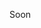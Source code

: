 Soon

<!-- ## Parser
- [How it works?](#how-it-works)
- [Symbols](#symbols)
  - [`${SYM.TYPE_KEY_ORDER}`](#symtypekeyorder)
  - [`${SYM.TYPE_FOR_LOOP}`](#symtypeforloop)
  - [`${SYM.TYPE_EXTERNAL}`](#symtypeexternal)
  - [`${SYM.TYPE_VALIDATE}`](#symtypevalidate)
  - [`${SYM.SCHEMA_PROPERTIES}`](#symschemaproperties)
  - [`${SYM.SCHEMA_COLLECTION}`](#symschemacollection)
- [Schema Config](#schema-config)
  - [`${SYM.SCHEMA_CONFIG}`](#symschemaconfig)

[Source Code](${PATH.PARSER.SRC})
***
> Parser analyses schema and creates single function that checks all schema properties against passed data.
***
### How it works?
***
Let's start with an example. Consider following schema:
```javascript
const NameSchema = {
    ${TYPE_METHOD.TYPE}: 'string',
    ${TYPE_METHOD.MIN_LEN}: 1,
    ${TYPE_METHOD.MAX_LEN}: 64,
};
```
The steps that parser takes are:
 - get value of `${TYPE_METHOD.TYPE}` property from `NameSchema` schema and get type object with that name (`string`)
- if type method `${TYPE_METHOD.TYPE}` does not use external variables then take it's string content and create a block with this function. If method uses external variables (it has to be marked with `${SYM.TYPE_EXTERNAL}` symbol) then pass type method as an argument and invoke it.
```javascript
// This is how string.type method looks like after parsing.
// _d is a data variable
{
    if (typeof _d !== 'string')
        return `Data should be string type. Got \${typeof _d}.`;
}
// This is how function would look like if string.type method would use resources from outside it's scope.
function (check_data_type) {
    check_data_type(_d);
}
```
- take rest of schema properties validate their values and parse coresponding type methods
***
### Symbols
***
#### `${SYM.TYPE_KEY_ORDER}`
> Sets the order in which schema properties checks appear in parsed function for given type. It must be an array of strings. Default value - `[${TYPE_METHOD.REQUIRED}, ${TYPE_METHOD.TYPE}]`.

Let's assume that our `${SYM.TYPE_KEY_ORDER}` has default value of `[${TYPE_METHOD.REQUIRED}, ${TYPE_METHOD.TYPE}]`.
Then parsed function checks will be sorted in order:
1. `${TYPE_METHOD.REQUIRED}`
2. `${TYPE_METHOD.TYPE}`
3. Other type methods
#### `${SYM.TYPE_FOR_LOOP}`
> By default collections are iterated using for..of loop. This Symbol tells parser to use standard `for loop` for numeric indexed collections (Arrays) - which is 2-4 times faster than `for of loop` that uses iterators.
```javascript
const customTypeThatUsesForLoop = {
    ${TYPE_METHOD.TYPE} (base, data) {},
    size (base, data) {},
    [${SYM.TYPE_VALIDATE}]: {
        ${TYPE_METHOD.TYPE} (value) {},
        size (value) {
            // check if property `size` in schema is an array with two numbers
            if (!Array.isArray(value) || value.length !== 2 || value.some((e) => isNaN(e)))
                throw Error();
        },
    },
    [${SYM.TYPE_FOR_LOOP}]: true,
};
// parser will generate
const len = data.length;
for (let accessor = 0; accessor < len; accessor++) {
    const scopedData = data[accessor];
    // checks
}
// instead of
for (const scopedData of data) {
    // checks
}
```
#### `${SYM.TYPE_EXTERNAL}`
> This symbol should be always an array with names of type methods that use resources from outside their scope. It tells parser when to pass this method as an argument and when it's ok to extract source of type method.
```javascript
const customType = {
    ${TYPE_METHOD.TYPE} (base, data) {},
    area (base, path, data) {
        if (!externalFunction(data))
            return `There was an error in validation \${data} at \${schemaPath}.`;
    },
    // Now area method will be passed as an argument
    // otherwise `externalFunction` call would throw an error
    [${SYM.TYPE_EXTERNAL}]: ['area'],
    [${SYM.TYPE_VALIDATE}]: {
        ${TYPE_METHOD.TYPE} (value) {},
        area (value) {},
    },
};
```
#### `${SYM.TYPE_VALIDATE}`
> This symbol contains validator methods to check if value in schema property is valid.
> Every type method must have a corresponding `${SYM.TYPE_VALIDATE}` schema value validation method.
```javascript
const customType = {
    ${TYPE_METHOD.TYPE} (base, data) {},
    size (base, data) {},
    [${SYM.TYPE_VALIDATE}]: {
        ${TYPE_METHOD.TYPE} (value) {},
        size (value) {
            // check if property `size` in schema is an array with two numbers
            if (!Array.isArray(value) || value.length !== 2 || value.some((e) => isNaN(e)))
                throw Error();
        },
    },
};
```
#### `${SYM.SCHEMA_PROPERTIES}`
> This symbol tells validator that additional cheks are needed for keys of data defined as keys of `${SYM.SCHEMA_PROPERTIES}` object. Please note that in this object `${SYM.SCHEMA_CONFIG}` will be read as another property of data. This is to allow validation of symbol properties of data.
```javascript
const schema = {
    ${TYPE_METHOD.TYPE}: 'object',
    [${SYM.SCHEMA_PROPERTIES}]: {
        [Symbol('custom_symbol')]: {
            ${TYPE_METHOD.TYPE}: 'object',
            // ...
        },
        dependencies: {
            ${TYPE_METHOD.TYPE}: 'object',
            // ...
        },
        // This symbol will be read as a property of passed data
        [${SYM.SCHEMA_CONFIG}]: {
            ${TYPE_METHOD.TYPE}: 'boolean',
        },
    },
};
```
#### `${SYM.SCHEMA_COLLECTION}`
> This symbol tells parser that schema in `${SYM.SCHEMA_COLLECTION}` property will be applied to every element of data. Validation function will use `for of` loop to iterate over elements of data.
```javascript
const schema = {
    ${TYPE_METHOD.TYPE}: 'map',
    [${SYM.SCHEMA_COLLECTION}]: {
        ${TYPE_METHOD}: 'array',
    },
};
// After parsing this schema, validation function will accept
// objects with `Symbol.iterator` property
```
### Schema Config
#### `${SYM.SCHEMA_CONFIG}`
> This symbol enables passing down ${TYPE_METHOD.TYPE} property down the schema tree. Let's look at example.
```javascript
const schema = {
    ${TYPE_METHOD.TYPE}: 'some-object',
    // All schemas down the tree will inherit properties
    // of ${SYM.SCHEMA_CONFIG} object
    [${SYM.SCHEMA_CONFIG}]: {
        ${TYPE_METHOD.TYPE}: 'string',
    },
    [${SYM.SCHEMA_PROPERTIES}]: {
        // Here ${SYM.SCHEMA_CONFIG} would be interpreted as property of passed data
        firstName: {
            // implicit ${TYPE_METHOD.TYPE}: 'string',
            ${TYPE_METHOD.MIN_LEN}: 1,
            ${TYPE_METHOD.MAX_LEN}: 32,
        },
        midName: {
            // implicit ${TYPE_METHOD.TYPE}: 'string',
            ${TYPE_METHOD.MIN_LEN}: 1,
            ${TYPE_METHOD.MAX_LEN}: 32,
        },
        lastName: {
            // implicit ${TYPE_METHOD.TYPE}: 'string',
            ${TYPE_METHOD.MIN_LEN}: 1,
            ${TYPE_METHOD.MAX_LEN}: 64,
        },
        street: {
            // implicit ${TYPE_METHOD.TYPE}: 'string',
            ${TYPE_METHOD.MIN_LEN}: 4,
            ${TYPE_METHOD.REGEX}: /St\.$/,
        },
    },
};
``` -->
